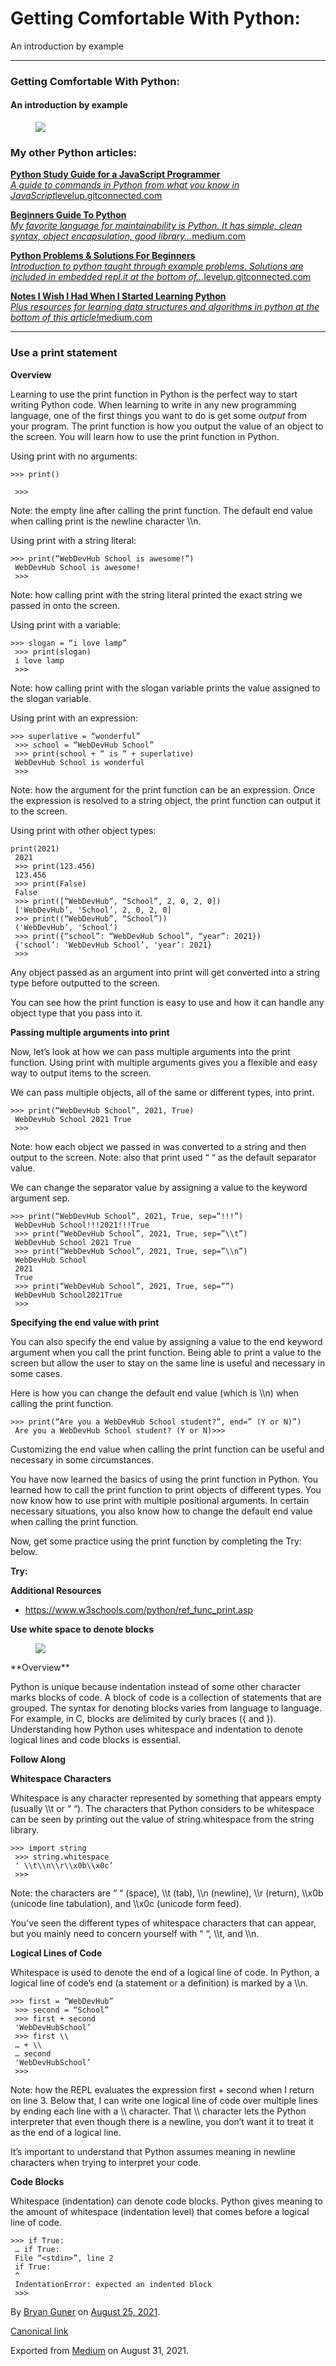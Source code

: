 # Getting Comfortable With Python:

An introduction by example

---

### **Getting Comfortable With Python:**

#### An introduction by example

<figure><img src="https://cdn-images-1.medium.com/max/1200/1*QWb2YSJPCjrY2Ds6T-HL3A.png" class="graf-image" /></figure>

### My other Python articles:

<a href="https://levelup.gitconnected.com/python-study-guide-for-a-native-javascript-developer-5cfdf3d2bdfb" class="markup--anchor markup--mixtapeEmbed-anchor" title="https://levelup.gitconnected.com/python-study-guide-for-a-native-javascript-developer-5cfdf3d2bdfb"><strong>Python Study Guide for a JavaScript Programmer</strong><br />
<em>A guide to commands in Python from what you know in JavaScript</em>levelup.gitconnected.com</a><a href="https://levelup.gitconnected.com/python-study-guide-for-a-native-javascript-developer-5cfdf3d2bdfb" class="js-mixtapeImage mixtapeImage u-ignoreBlock"></a>

<a href="https://medium.com/geekculture/beginners-guide-to-python-e5a59b5bb64d" class="markup--anchor markup--mixtapeEmbed-anchor" title="https://medium.com/geekculture/beginners-guide-to-python-e5a59b5bb64d"><strong>Beginners Guide To Python</strong><br />
<em>My favorite language for maintainability is Python. It has simple, clean syntax, object encapsulation, good library…</em>medium.com</a><a href="https://medium.com/geekculture/beginners-guide-to-python-e5a59b5bb64d" class="js-mixtapeImage mixtapeImage u-ignoreBlock"></a>

<a href="https://levelup.gitconnected.com/beginner-python-problems-solutions-dd631e9c3a9f" class="markup--anchor markup--mixtapeEmbed-anchor" title="https://levelup.gitconnected.com/beginner-python-problems-solutions-dd631e9c3a9f"><strong>Python Problems &amp; Solutions For Beginners</strong><br />
<em>Introduction to python taught through example problems. Solutions are included in embedded repl.it at the bottom of…</em>levelup.gitconnected.com</a><a href="https://levelup.gitconnected.com/beginner-python-problems-solutions-dd631e9c3a9f" class="js-mixtapeImage mixtapeImage u-ignoreBlock"></a>

<a href="https://medium.com/webdevhub/notes-i-wish-i-had-when-i-started-learning-python-16ce4244be12" class="markup--anchor markup--mixtapeEmbed-anchor" title="https://medium.com/webdevhub/notes-i-wish-i-had-when-i-started-learning-python-16ce4244be12"><strong>Notes I Wish I Had When I Started Learning Python</strong><br />
<em>Plus resources for learning data structures and algorithms in python at the bottom of this article!</em>medium.com</a><a href="https://medium.com/webdevhub/notes-i-wish-i-had-when-i-started-learning-python-16ce4244be12" class="js-mixtapeImage mixtapeImage u-ignoreBlock"></a>

---

### **Use a print statement**

**Overview**

Learning to use the print function in Python is the perfect way to start writing Python code. When learning to write in any new programming language, one of the first things you want to do is get some _output_ from your program. The print function is how you output the value of an object to the screen. You will learn how to use the print function in Python.

Using print with no arguments:

    >>> print()

     >>>

Note: the empty line after calling the print function. The default end value when calling print is the newline character \\\\n.

Using print with a string literal:

    >>> print(“WebDevHub School is awesome!”)
     WebDevHub School is awesome!
     >>>

Note: how calling print with the string literal printed the exact string we passed in onto the screen.

Using print with a variable:

    >>> slogan = “i love lamp”
     >>> print(slogan)
     i love lamp
     >>>

Note: how calling print with the slogan variable prints the value assigned to the slogan variable.

Using print with an expression:

    >>> superlative = “wonderful”
     >>> school = “WebDevHub School”
     >>> print(school + “ is “ + superlative)
     WebDevHub School is wonderful
     >>>

Note: how the argument for the print function can be an expression. Once the expression is resolved to a string object, the print function can output it to the screen.

Using print with other object types:

    print(2021)
     2021
     >>> print(123.456)
     123.456
     >>> print(False)
     False
     >>> print([“WebDevHub”, “School”, 2, 0, 2, 0])
     ['WebDevHub’, 'School’, 2, 0, 2, 0]
     >>> print((“WebDevHub”, “School”))
     ('WebDevHub’, 'School’)
     >>> print({“school”: “WebDevHub School”, “year”: 2021})
     {'school’: 'WebDevHub School’, 'year’: 2021}
     >>>

Any object passed as an argument into print will get converted into a string type before outputted to the screen.

You can see how the print function is easy to use and how it can handle any object type that you pass into it.

**Passing multiple arguments into print**

Now, let’s look at how we can pass multiple arguments into the print function. Using print with multiple arguments gives you a flexible and easy way to output items to the screen.

We can pass multiple objects, all of the same or different types, into print.

    >>> print(“WebDevHub School”, 2021, True)
     WebDevHub School 2021 True
     >>>

Note: how each object we passed in was converted to a string and then output to the screen. Note: also that print used “ “ as the default separator value.

We can change the separator value by assigning a value to the keyword argument sep.

    >>> print(“WebDevHub School”, 2021, True, sep=”!!!”)
     WebDevHub School!!!2021!!!True
     >>> print(“WebDevHub School”, 2021, True, sep=”\\t”)
     WebDevHub School 2021 True
     >>> print(“WebDevHub School”, 2021, True, sep=”\\n”)
     WebDevHub School
     2021
     True
     >>> print(“WebDevHub School”, 2021, True, sep=””)
     WebDevHub School2021True
     >>>

**Specifying the end value with print**

You can also specify the end value by assigning a value to the end keyword argument when you call the print function. Being able to print a value to the screen but allow the user to stay on the same line is useful and necessary in some cases.

Here is how you can change the default end value (which is \\\\n) when calling the print function.

    >>> print(“Are you a WebDevHub School student?”, end=” (Y or N)”)
     Are you a WebDevHub School student? (Y or N)>>>

Customizing the end value when calling the print function can be useful and necessary in some circumstances.

You have now learned the basics of using the print function in Python. You learned how to call the print function to print objects of different types. You now know how to use print with multiple positional arguments. In certain necessary situations, you also know how to change the default end value when calling the print function.

Now, get some practice using the print function by completing the Try: below.

**Try:**

**Additional Resources**

-   <span id="b977"><a href="https://www.w3schools.com/python/ref_func_print.asp" class="markup--anchor markup--li-anchor">https://www.w3schools.com/python/ref_func_print.asp</a></span>

**Use white space to denote blocks**

<figure><img src="https://cdn-images-1.medium.com/max/800/0*bDX5OqElYa0EWFPp.png" class="graf-image" /></figure>**Overview**

Python is unique because indentation instead of some other character marks blocks of code. A block of code is a collection of statements that are grouped. The syntax for denoting blocks varies from language to language. For example, in C, blocks are delimited by curly braces ({ and }). Understanding how Python uses whitespace and indentation to denote logical lines and code blocks is essential.

**Follow Along**

**Whitespace Characters**

Whitespace is any character represented by something that appears empty (usually \\\\t or “ “). The characters that Python considers to be whitespace can be seen by printing out the value of string.whitespace from the string library.

    >>> import string
     >>> string.whitespace
     ' \\t\\n\\r\\x0b\\x0c’
     >>>

Note: the characters are “ “ (space), \\\\t (tab), \\\\n (newline), \\\\r (return), \\\\x0b (unicode line tabulation), and \\\\x0c (unicode form feed).

You’ve seen the different types of whitespace characters that can appear, but you mainly need to concern yourself with “ “, \\\\t, and \\\\n.

**Logical Lines of Code**

Whitespace is used to denote the end of a logical line of code. In Python, a logical line of code’s end (a statement or a definition) is marked by a \\\\n.

    >>> first = “WebDevHub”
     >>> second = “School”
     >>> first + second
     'WebDevHubSchool’
     >>> first \\
     … + \\
     … second
     'WebDevHubSchool’
     >>>

Note: how the REPL evaluates the expression first + second when I return on line 3. Below that, I can write one logical line of code over multiple lines by ending each line with a \\\\ character. That \\\\ character lets the Python interpreter that even though there is a newline, you don’t want it to treat it as the end of a logical line.

It’s important to understand that Python assumes meaning in newline characters when trying to interpret your code.

**Code Blocks**

Whitespace (indentation) can denote code blocks. Python gives meaning to the amount of whitespace (indentation level) that comes before a logical line of code.

    >>> if True:
     … if True:
     File “<stdin>”, line 2
     if True:
     ^
     IndentationError: expected an indented block
     >>>

By <a href="https://medium.com/@bryanguner" class="p-author h-card">Bryan Guner</a> on [August 25, 2021](https://medium.com/p/1371581a4971).

<a href="https://medium.com/@bryanguner/getting-comfortable-with-python-1371581a4971" class="p-canonical">Canonical link</a>

Exported from [Medium](https://medium.com) on August 31, 2021.
